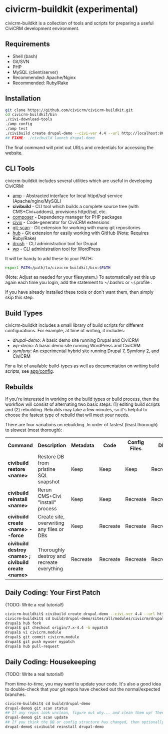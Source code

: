 # civicrm-buildkit (experimental)

civicrm-buildkit is a collection of tools and scripts for preparing a useful
CiviCRM development environment.

## Requirements

 * Shell (bash)
 * Git/SVN
 * PHP
 * MySQL (client/server)
 * Recommended: Apache/Nginx
 * Recommended: Ruby/Rake

## Installation

```bash
git clone https://github.com/civicrm/civicrm-buildkit.git
cd civicrm-buildkit/bin
./civi-download-tools
./amp config
./amp test
./civibuild create drupal-demo --civi-ver 4.4 --url http://localhost:8001
## FIXME: ./civibuild launch drupal-demo
```

The final command will print out URLs and credentials for accessing the
website.

## CLI Tools

civicrm-buildkit includes several utilities which are useful in developing
CiviCRM:

 * [amp](https://github.com/totten/amp) - Abstracted interface for local httpd/sql service (Apache/nginx/MySQL)
 * **civibuild** - CLI tool which builds a complete source tree (with CMS+Civi+addons), provisions httpd/sql, etc.
 * [composer](http://getcomposer.org/) - Dependency manager for PHP packages
 * [civix](https://github.com/totten/civix) - Code-generator for CiviCRM extensions
 * [git-scan](https://github.com/totten/git-scan/) - Git extension for working with many git repositories
 * [hub](http://hub.github.com/) - Git extension for easily working with GitHub (Note: Requires Ruby/Rake)
 * [drush](http://drush.ws/) - CLI administration tool for Drupal
 * [wp](http://wp-cli.org/) - CLI administration tool for WordPress

It will be handy to add these to your PATH:

```bash
export PATH=/path/to/civicrm-buildkit/bin:$PATH
```

(Note: Adjust as needed for your filesystem.) To automatically set this up
again each time you login, add the statement to ~/.bashrc or ~/.profile .

If you have already installed these tools or don't want them, then
simply skip this step.

## Build Types

civicrm-buildkit includes a small library of build scripts for different configurations.
For example, at time of writing, it includes:

 * *drupal-demo*: A basic demo site running Drupal and CiviCRM
 * *wp-demo*: A basic demo site running WordPress and CiviCRM
 * *symfony*: An experimental hybrid site running Drupal 7, Symfony 2, and CiviCRM

For a list of available build-types as well as documentation on writing build scripts,
see [app/config](app/config).

## Rebuilds

If you're interested in working on the build types or build process, then the workflow will consist of alternating two basic steps: (1) editing build scripts and (2) rebuilding. Rebuilds may take a few minutes, so it's helpful to choose the fastest type of rebuild that will meet your needs.

There are four variations on rebuilding. In order of fastest (least thorough) to slowest (most thorough):

<table>
  <tr>
    <th>Command</th>
    <th>Description</th>
    <th>Metadata</th>
    <th>Code</th>
    <th>Config Files</th>
    <th>DB</th>
  </tr>
  <tr>
    <td><b>civibuild restore &lt;name&gt;</b></td>
    <td>Restore DB from pristine SQL snapshot</td>
    <td>Keep</td>
    <td>Keep</td>
    <td>Keep</td>
    <td>Recreate</td>
  </tr>
  <tr>
    <td><b>civibuild reinstall &lt;name&gt;</b></td>
    <td>Rerun CMS+Civi "install" process</td>
    <td>Keep</td>
    <td>Keep</td>
    <td>Recreate</td>
    <td>Recreate</td>
  </tr>
  <tr>
    <td><b>civibuild create &lt;name&gt; --force</b></td>
    <td>Create site, overwriting any files or DBs</td>
    <td>Keep</td>
    <td>Recreate</td>
    <td>Recreate</td>
    <td>Recreate</td>
  </tr>
  <tr>
    <td><b>civibuild destroy &lt;name&gt; ; civibuild create &lt;name&gt;</b></td>
    <td>Thoroughly destroy and recreate everything</td>
    <td>Recreate</td>
    <td>Recreate</td>
    <td>Recreate</td>
    <td>Recreate</td>
  </tr>
</table>

## Daily Coding: Your First Patch

(TODO: Write a real tutorial!)

```bash
civicrm-buildkit$ civibuild create drupal-demo --civi-ver 4.4 --url http://localhost:8001
civicrm-buildkit$ cd build/drupal-demo/sites/all/modules/civicrm/drupal
drupal$ hub fork
drupal$ git checkout origin/7.x-4.4 -b mypatch
drupal$ vi civicrm.module
drupal$ git commit civicrm.module
drupal$ git push myuser mypatch
drupal$ hub pull-request
```

## Daily Coding: Housekeeping

(TODO: Write a real tutorial!)

From time-to-time, you may want to update your code. It's also a good idea
to double-check that your git repos have checked out the normal/expected
branches.

```bash
civicrm-buildkit$ cd build/drupal-demo
drupal-demo$ git scan status
## If any repos look unclean, figure out why... and clean them up! Then:
drupal-demo$ git scan update
## If you think the DB or config structure has changed, then optionally:
drupal-demo$ civibuild reinstall drupal-demo
```
